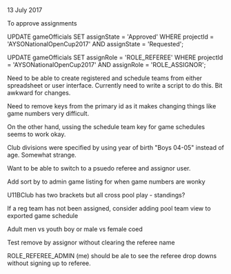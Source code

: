 13 July 2017

To approve assignments

UPDATE gameOfficials SET assignState = 'Approved' WHERE projectId = 'AYSONationalOpenCup2017' AND assignState = 'Requested';

UPDATE gameOfficials SET assignRole = 'ROLE_REFEREE' WHERE projectId = 'AYSONationalOpenCup2017' AND assignRole = 'ROLE_ASSIGNOR';

Need to be able to create registered and schedule teams from either spreadsheet or user interface.
Currently need to write a script to do this.  Bit awkward for changes.

Need to remove keys from the primary id as it makes changing things like game numbers very difficult.

On the other hand, ussing the schedule team key for game schedules seems to work okay.

Club divisions were specified by using year of birth "Boys 04-05" instead of age.  Somewhat strange.

Want to be able to switch to a psuedo referee and assignor user.

Add sort by to admin game listing for when game numbers are wonky

U11BClub has two brackets but all cross pool play - standings?

If a reg team has not been assigned, consider adding pool team view to exported game schedule

Adult men vs youth boy or male vs female
coed

Test remove by assignor without clearing the referee name

ROLE_REFEREE_ADMIN (me) should be ale to see the referee drop downs without signing up to referee.

